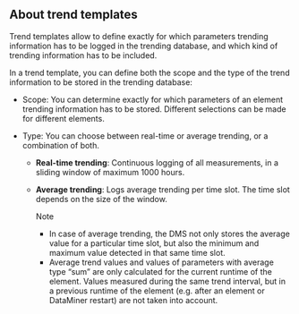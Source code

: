 ## About trend templates

Trend templates allow to define exactly for which parameters trending information has to be logged in the trending database, and which kind of trending information has to be included.

In a trend template, you can define both the scope and the type of the trend information to be stored in the trending database:

- Scope: You can determine exactly for which parameters of an element trending information has to be stored. Different selections can be made for different elements.

- Type: You can choose between real-time or average trending, or a combination of both.

    - **Real-time trending**: Continuous logging of all measurements, in a sliding window of maximum 1000 hours.

    - **Average trending**: Logs average trending per time slot. The time slot depends on the size of the window.

        > [!NOTE]
        > -  In case of average trending, the DMS not only stores the average value for a particular time slot, but also the minimum and maximum value detected in that same time slot.
        > -  Average trend values and values of parameters with average type “sum” are only calculated for the current runtime of the element. Values measured during the same trend interval, but in a previous runtime of the element (e.g. after an element or DataMiner restart) are not taken into account.
        >

